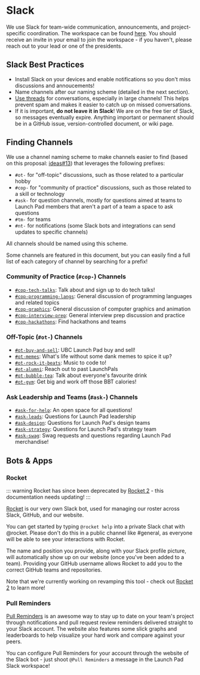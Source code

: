 # Slack

We use Slack for team-wide communication, announcements, and project-specific
coordination. The workspace can be found [here](https://ubclaunchpad.slack.com).
You should receive an invite in your email to join the workspace - if you haven't,
please reach out to your lead or one of the presidents.

## Slack Best Practices

* Install Slack on your devices and enable notifications so you don't miss
  discussions and annoucements!
* Name channels after our naming scheme (detailed in the next section).
* [Use threads](https://slackhq.com/getting-the-most-out-of-threads) for
  conversations, especially in large channels! This helps prevent spam and makes
  it easier to catch up on missed conversations.
* If it is important, **do not leave it in Slack**! We are on the free tier of
  Slack, so messages eventually expire. Anything important or permanent should
  be in a GitHub issue, version-controlled document, or wiki page.

## Finding Channels

We use a channel naming scheme to make channels easier to find (based on this
proposal: [ideas#13](https://github.com/ubclaunchpad/ideas/issues/13)) that
leverages the following prefixes:

* `#ot-` for "off-topic" discussions, such as those related to a particular hobby
* `#cop-` for "community of practice" discussions, such as those related to a
  skill or technology
* `#ask-` for question channels, mostly for questions aimed at teams to Launch
  Pad members that aren't a part of a team a space to ask questions
* `#tm-` for teams
* `#nt-` for notifications (some Slack bots and integrations can send updates
  to specific channels)

All channels should be named using this scheme.

Some channels are featured in this document, but you can easily find a full list
of each category of channel by searching for a prefix!

### Community of Practice (`#cop-`) Channels

* [`#cop-tech-talks`](https://ubclaunchpad.slack.com/messages/C9VGF4V8C/): Talk
  about and sign up to do tech talks!
* [`#cop-programming-langs`](https://ubclaunchpad.slack.com/messages/CAA45KZU6/):
  General discussion of programming languages and related topics
* [`#cop-graphics`](https://ubclaunchpad.slack.com/messages/CEHRAF0MD/):
  General discussion of computer graphics and animation
* [`#cop-interview-prep`](https://ubclaunchpad.slack.com/messages/CD71Y6TP1/):
  General interview prep discussion and practice
* [`#cop-hackathons`](https://ubclaunchpad.slack.com/messages/C8WT5DV1C/): Find
  hackathons and teams

### Off-Topic (`#ot-`) Channels

* [`#ot-buy-and-sell`](https://ubclaunchpad.slack.com/messages/CJVFFGYUT/): UBC
  Launch Pad buy and sell!
* [`#ot-memes`](https://ubclaunchpad.slack.com/messages/CFBN3BX8Q/): What's life
  without some dank memes to spice it up?
* [`#ot-rock-it-beats`](https://ubclaunchpad.slack.com/messages/CC2JK7677/):
  Music to code to!
* [`#ot-alumni`](https://ubclaunchpad.slack.com/messages/CAQ457K7H): Reach out to
  past LaunchPals
* [`#ot-bubble-tea`](https://ubclaunchpad.slack.com/messages/CK0HDCUV7): Talk
  about everyone's favourite drink
* [`#ot-gym`](https://ubclaunchpad.slack.com/messages/CG8GUAEPK): Get big and
  work off those BBT calories!

### Ask Leadership and Teams (`#ask-`) Channels

* [`#ask-for-help`](https://ubclaunchpad.slack.com/messages/CJXM08QBB): An open
  space for all questions!
* [`#ask-leads`](https://ubclaunchpad.slack.com/messages/CK935RD3Q/): Questions
  for Launch Pad leadership
* [`#ask-design`](https://ubclaunchpad.slack.com/messages/C747550BD): Questions
  for Launch Pad's design teams
* [`#ask-strategy`](https://ubclaunchpad.slack.com/messages/CJVF0FQHG): Questions
  for Launch Pad's strategy team
* [`#ask-swag`](https://ubclaunchpad.slack.com/messages/C7Z1K8XNE): Swag requests
  and questions regarding Launch Pad merchandise!

## Bots & Apps

### Rocket

::: warning
Rocket has since been deprecated by [Rocket 2](https://github.com/ubclaunchpad/rocket2) -
this documentation needs updating!
:::

[Rocket](https://github.com/ubclaunchpad/rocket) is our very own Slack bot, used
for managing our roster across Slack, GitHub, and our website.

You can get started by typing `@rocket help` into a private Slack chat with
@rocket. Please don't do this in a public channel like #general, as everyone
will be able to see your interactions with Rocket.

The name and position you provide, along with your Slack profile picture, will
automatically show up on our website (once you've been added to a team).
Providing your GitHub username allows Rocket to add you to the correct GitHub
teams and repositories.

Note that we're currently working on revamping this tool - check out
[Rocket 2](https://github.com/ubclaunchpad/rocket2) to learn more!

### Pull Reminders

[Pull Reminders](https://pullreminders.com/) is an awesome way to stay up to date
on your team's project through notifications and pull request review reminders
delivered straight to your Slack account. The website also features some slick
graphs and leaderboards to help visualize your hard work and compare against
your peers.

You can configure Pull Reminders for your account through the website of the
Slack bot - just shoot `@Pull Reminders` a message in the Launch Pad Slack
workspace!

